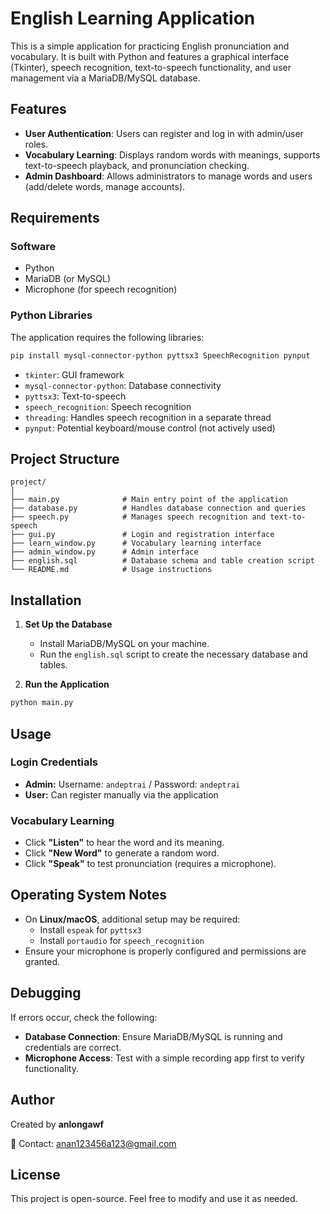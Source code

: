 # English Learning Application

This is a simple application for practicing English pronunciation and vocabulary. It is built with Python and features a graphical interface (Tkinter), speech recognition, text-to-speech functionality, and user management via a MariaDB/MySQL database.

## Features
- **User Authentication**: Users can register and log in with admin/user roles.
- **Vocabulary Learning**: Displays random words with meanings, supports text-to-speech playback, and pronunciation checking.
- **Admin Dashboard**: Allows administrators to manage words and users (add/delete words, manage accounts).

## Requirements
### Software
- Python
- MariaDB (or MySQL)
- Microphone (for speech recognition)

### Python Libraries
The application requires the following libraries:
```bash
pip install mysql-connector-python pyttsx3 SpeechRecognition pynput
```
- `tkinter`: GUI framework
- `mysql-connector-python`: Database connectivity
- `pyttsx3`: Text-to-speech
- `speech_recognition`: Speech recognition
- `threading`: Handles speech recognition in a separate thread
- `pynput`: Potential keyboard/mouse control (not actively used)

## Project Structure
```
project/
│
├── main.py              # Main entry point of the application
├── database.py          # Handles database connection and queries
├── speech.py            # Manages speech recognition and text-to-speech
├── gui.py               # Login and registration interface
├── learn_window.py      # Vocabulary learning interface
├── admin_window.py      # Admin interface
├── english.sql          # Database schema and table creation script
└── README.md            # Usage instructions
```

## Installation
1. **Set Up the Database**
   - Install MariaDB/MySQL on your machine.
   - Run the `english.sql` script to create the necessary database and tables.
   
2. **Run the Application**
```bash
python main.py
```

## Usage
### Login Credentials
- **Admin:** Username: `andeptrai` / Password: `andeptrai`
- **User:** Can register manually via the application

### Vocabulary Learning
- Click **"Listen"** to hear the word and its meaning.
- Click **"New Word"** to generate a random word.
- Click **"Speak"** to test pronunciation (requires a microphone).

## Operating System Notes
- On **Linux/macOS**, additional setup may be required:
  - Install `espeak` for `pyttsx3`
  - Install `portaudio` for `speech_recognition`
- Ensure your microphone is properly configured and permissions are granted.

## Debugging
If errors occur, check the following:
- **Database Connection**: Ensure MariaDB/MySQL is running and credentials are correct.
- **Microphone Access**: Test with a simple recording app first to verify functionality.

## Author
Created by **anlongawf**

📧 Contact: anan123456a123@gmail.com

## License
This project is open-source. Feel free to modify and use it as needed.

